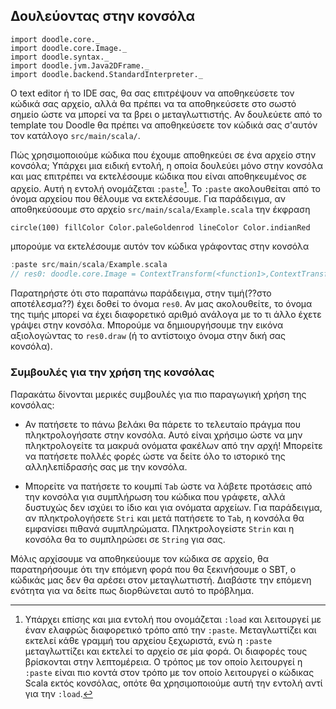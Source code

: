## Δουλεύοντας στην κονσόλα

```tut:invisible
import doodle.core._
import doodle.core.Image._
import doodle.syntax._
import doodle.jvm.Java2DFrame._
import doodle.backend.StandardInterpreter._
```

Ο text editor ή το IDE σας, θα σας επιτρέψουν να αποθηκεύσετε τον κώδικά σας αρχείο, αλλά θα πρέπει να τα αποθηκεύσετε στο σωστό σημείο ώστε να μπορεί να τα βρει ο μεταγλωττιστής.
Αν δουλεύετε από το template του Doodle θα πρέπει να αποθηκεύσετε τον κώδικά σας σ'αυτόν τον κατάλογο `src/main/scala/`.

Πώς χρησιμοποιούμε κώδικα που έχουμε αποθηκεύει σε ένα αρχείο στην κονσόλα;
Υπάρχει μια ειδική εντολή, η οποία δουλεύει μόνο στην κονσόλα και μας επιτρέπει να εκτελέσουμε κώδικα που είναι αποθηκευμένος σε αρχείο.
Αυτή η εντολή ονομάζεται `:paste`[^load]. Το `:paste` ακολουθείται από το όνομα αρχείου που θέλουμε να εκτελέσουμε. Για παράδειγμα, αν αποθηκεύσουμε στο αρχείο `src/main/scala/Example.scala` την έκφραση

```tut:silent:book
circle(100) fillColor Color.paleGoldenrod lineColor Color.indianRed
```

μπορούμε να εκτελέσουμε αυτόν τον κώδικα γράφοντας στην κονσόλα

```scala
:paste src/main/scala/Example.scala
// res0: doodle.core.Image = ContextTransform(<function1>,ContextTransform(<function1>,Circle(100.0)))
```

Παρατηρήστε ότι στο παραπάνω παράδειγμα, στην τιμή(??στο αποτέλεσμα??) έχει δοθεί το όνομα `res0`. Αν μας ακολουθείτε, το όνομα της τιμής μπορεί να έχει διαφορετικό αριθμό ανάλογα με το τι άλλο έχετε γράψει στην κονσόλα. Μπορούμε να δημιουργήσουμε την εικόνα αξιολογώντας το `res0.draw` (ή το αντίστοιχο όνομα στην δική σας κονσόλα).

### Συμβουλές για την χρήση της κονσόλας

Παρακάτω δίνονται μερικές συμβουλές για πιο παραγωγική χρήση της κονσόλας:

- Αν πατήσετε το πάνω βελάκι θα πάρετε το τελευταίο πράγμα που πληκτρολογήσατε στην κονσόλα. Αυτό είναι χρήσιμο ώστε να μην πληκτρολογείτε τα μακρυά ονόματα φακέλων από την αρχή! Μπορείτε να πατήσετε πολλές φορές ώστε να δείτε όλο το ιστορικό της αλληλεπίδρασής σας με την κονσόλα.

- Μπορείτε να πατήσετε το κουμπί `Tab` ώστε να λάβετε προτάσεις από την κονσόλα για συμπλήρωση του κώδικα που γράφετε, αλλά δυστυχώς δεν ισχύει το ίδιο και για ονόματα αρχείων. Για παράδειγμα, αν πληκτρολογήσετε `Stri` και μετά πατήσετε το `Tab`, η κονσόλα θα εμφανίσει πιθανά συμπληρώματα. Πληκτρολογείστε `Strin` και η κονσόλα θα το συμπληρώσει σε `String` για σας.

[^load]: Υπάρχει επίσης και μια εντολή που ονομάζεται `:load` και λειτουργεί με έναν ελαφρώς διαφορετικό τρόπο από την `:paste`. Μεταγλωττίζει και εκτελεί κάθε γραμμή του αρχείου ξεχωριστά, ενώ η `:paste` μεταγλωττίζει και εκτελεί το αρχείο σε μία φορά. Οι διαφορές τους βρίσκονται στην λεπτομέρεια. Ο τρόπος με τον οποίο λειτουργεί η `:paste` είναι πιο κοντά στον τρόπο με τον οποίο λειτουργεί ο κώδικας Scala εκτός κονσόλας, οπότε θα χρησιμοποιούμε αυτή την εντολή αντί για την `:load`.

<div class="callout callout-warn">
Μόλις αρχίσουμε να αποθηκεύουμε τον κώδικα σε αρχείο, θα παρατηρήσουμε ότι την επόμενη φορά που θα ξεκινήσουμε ο SBT, ο κώδικάς μας δεν θα αρέσει στον μεταγλωττιστή. Διαβάστε την επόμενη ενότητα για να δείτε πως διορθώνεται αυτό το πρόβλημα.
</div>
